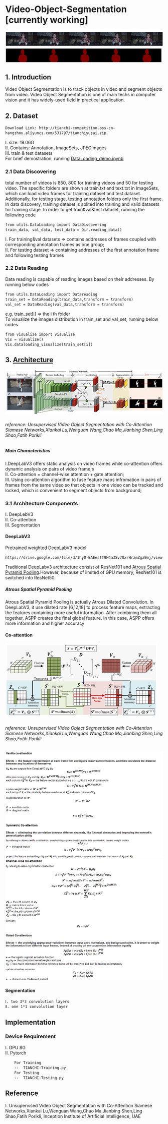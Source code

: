 # Video-Object-Segmentation [currently working]
![image](https://github.com/FangLintao/Video-Object-Segmentation/blob/master/images/cover.png)
## 1. Introduction
Video Object Segmentation is to track objects in video and segment objects from video. Video Object Segmentation is one of main techs in computer vision and it has widely-used field in practical application.
## 2. Dataset

    Download Link: http://tianchi-competition.oss-cn-hangzhou.aliyuncs.com/531797/tianchiyusai.zip
    
Ⅰ. size: 19.06G  
Ⅱ. Contains: Annotation, ImageSets, JPEGImages  
Ⅲ. train & test datasets  
For brief demostration, running [DataLoading_demo.ipynb](https://github.com/FangLintao/Video-Object-Segmentation/blob/master/utils/DataLoading_demo.ipynb)
### 2.1 Data Discovering
total number of videos is 850, 800 for training videos and 50 for testing video. The specific folders are shown at train.txt and text.txt in ImageSets, which can load video frames for training dataset and test dataset. Additionally, for testing stage, testing annotation folders only the first frame.  In data discovery, training dataset is splited into training and valid datasets for training stage.  In order to get train&val&test dataset, running the following code

    from utils.DataLoading import DataDiscovering
    train_data, val_data, test_data = Dir.reading_data()

Ⅰ. For training&val datasets => contains addresses of frames coupled with corresponding annotation frames as one group;   
Ⅱ. For testing dataset => containing addresses of  the first annotation frame and following testing frames  
### 2.2 Data Reading
Data reading is capable of reading images based on their addresses. By running below codes  

    from utils.DataLoading import Datareading
    train_set = DataReading(train_data,transform = transform)
    val_set = DataReading(val_data,transform = transform)

e.g. train_set[i] => the i th folder   
To visualize the images distribution in train_set and val_set, running below codes

    from visualize import visualize
    Vis = visualize()
    Vis.dataloading_visualize(train_set[i])

## 3. [Architecture](https://github.com/FangLintao/Video-Object-Segmentation/blob/master/model/UVOS.py)
![image](https://github.com/FangLintao/Video-Object-Segmentation/blob/master/images/1.png)  
###### reference: Unsupervised Video Object Segmentation with Co-Attention Siamese Networks,Xiankai Lu,Wenguan Wang,Chao Ma,Jianbing Shen,Ling Shao,Fatih Porikli
##### Main Characteristics
Ⅰ.DeepLabV3 offers static analysis on video frames while co-attention offers dynamic analysis on pairs of video frame;s  
Ⅱ. Co-attention = channel-wise attention + gate attention;  
Ⅲ. Using co-attention algorithm to fuse feature maps infromation in pairs of frames from the same video so that objects in one video can be tracked and locked, which is convenient to segment objects from background;  
### 3.1 Architecture Components
Ⅰ. DeepLebV3  
Ⅱ. Co-attention  
Ⅲ. Segmentation  
#### DeepLabV3
Pretrained weighted DeepLabV3 model

    https://drive.google.com/file/d/1hy0-BAEestT9H4a3Sv78xrHrzmZga9mj/view

Traditional DeepLabv3 architecture consist of ResNet101 and [Atrous Spatial Pyramid Pooling](https://towardsdatascience.com/review-deeplabv1-deeplabv2-atrous-convolution-semantic-segmentation-b51c5fbde92d).However, because of limited of GPU memory, ResNet101 is switched into ResNet50.  
##### Atrous Spatial Pyramid Pooling  
Atrous Spatial Pyramid Pooling is actually Atrous Dilated Convolution. In DeepLabV3, it use dilated rate [6,12,18] to process feature maps, extracting the features containing more useful information. After combining them all together, ASPP creates the final global feature. In this case, ASPP offers more information and higher accuracy   
#### Co-attention
![image](https://github.com/FangLintao/Video-Object-Segmentation/blob/master/images/3.png)    
###### reference: Unsupervised Video Object Segmentation with Co-Attention Siamese Networks,Xiankai Lu,Wenguan Wang,Chao Ma,Jianbing Shen,Ling Shao,Fatih Porikli
![image](https://github.com/FangLintao/Video-Object-Segmentation/blob/master/images/4.png)  
![image](https://github.com/FangLintao/Video-Object-Segmentation/blob/master/images/5.png)  
#### Segmentation  

    Ⅰ. two 3*3 convolution layers   
    Ⅱ. one 1*1 convolution layer 

## Implementation
### Device Requirement
Ⅰ. GPU 8G  
Ⅱ. Pytorch

        For Training  
        --  TIANCHI-Training.py  
        For Testing  
        --  TIANCHI-Testing.py

## Reference
Ⅰ. Unsupervised Video Object Segmentation with Co-Attention Siamese Networks,Xiankai Lu,Wenguan Wang,Chao Ma,Jianbing Shen,Ling Shao,Fatih Porikli, Inception Institute of Artificial Intelligence, UAE
